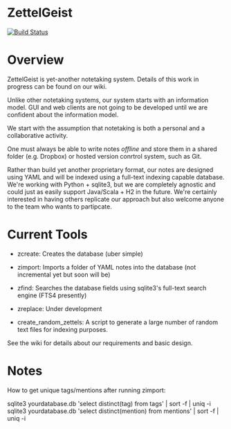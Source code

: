 # ZettelGeist

[![Build Status](https://www.travis-ci.org/ZettelGeist/zettelgeist.svg?branch=master)](https://www.travis-ci.org/ZettelGeist/zettelgeist)
# Overview

ZettelGeist is yet-another notetaking system. Details of this work in progress can be found on our wiki.

Unlike other notetaking systems, our system starts with an information model. GUI and web clients are not going to be developed until we are
confident about the information model.

We start with the assumption that notetaking is both a personal and a collaborative activity.

One must always be able to write notes *offline* and store them in a shared folder (e.g. Dropbox) or hosted version conrtrol system, such as Git.

Rather than build yet another proprietary format, our notes are designed using YAML and will be indexed using a full-text indexing capable database.
We're working with Python + sqlite3, but we are completely agnostic and could just as easily support Java/Scala + H2 in the future. We're certainly
interested in having others replicate our approach but also welcome anyone to the team who wants to partipcate.

# Current Tools

- zcreate: Creates the database (uber simple)
- zimport: Imports a folder of YAML notes into the database (not incremental yet but soon will be)
- zfind: Searches the database fields using sqlite3's full-text search engine (FTS4 presently)
- zreplace: Under development

- create_random_zettels: A script to generate a large number of random text files for indexing purposes.

See the wiki for details about our requirements and basic design.

# Notes

How to get unique tags/mentions after running zimport:

sqlite3 yourdatabase.db 'select distinct(tag) from tags' | sort -f | uniq -i 
sqlite3 yourdatabase.db 'select distinct(mention) from mentions' | sort -f | uniq -i
